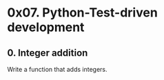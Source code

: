 # 0x07. Python-Test-driven development

## 0. Integer addition
Write a function that adds integers.

